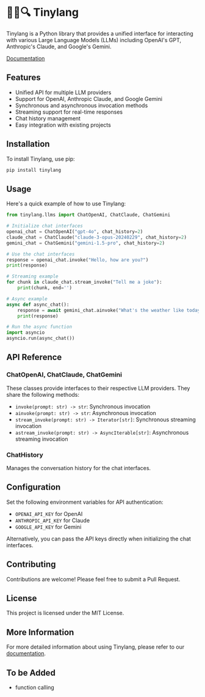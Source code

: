 # 🦜🔗🔍 Tinylang

Tinylang is a Python library that provides a unified interface for interacting with various Large Language Models (LLMs) including OpenAI's GPT, Anthropic's Claude, and Google's Gemini.

[Documentation](https://astelmach01.github.io/tinylang/)

## Features

- Unified API for multiple LLM providers
- Support for OpenAI, Anthropic Claude, and Google Gemini
- Synchronous and asynchronous invocation methods
- Streaming support for real-time responses
- Chat history management
- Easy integration with existing projects

## Installation

To install Tinylang, use pip:

```bash
pip install tinylang
```

## Usage

Here's a quick example of how to use Tinylang:

```python
from tinylang.llms import ChatOpenAI, ChatClaude, ChatGemini

# Initialize chat interfaces
openai_chat = ChatOpenAI("gpt-4o", chat_history=2)
claude_chat = ChatClaude("claude-3-opus-20240229", chat_history=2)
gemini_chat = ChatGemini("gemini-1.5-pro", chat_history=2)

# Use the chat interfaces
response = openai_chat.invoke("Hello, how are you?")
print(response)

# Streaming example
for chunk in claude_chat.stream_invoke("Tell me a joke"):
    print(chunk, end='')

# Async example
async def async_chat():
    response = await gemini_chat.ainvoke("What's the weather like today?")
    print(response)

# Run the async function
import asyncio
asyncio.run(async_chat())
```

## API Reference

### ChatOpenAI, ChatClaude, ChatGemini

These classes provide interfaces to their respective LLM providers. They share the following methods:

- `invoke(prompt: str) -> str`: Synchronous invocation
- `ainvoke(prompt: str) -> str`: Asynchronous invocation
- `stream_invoke(prompt: str) -> Iterator[str]`: Synchronous streaming invocation
- `astream_invoke(prompt: str) -> AsyncIterable[str]`: Asynchronous streaming invocation

### ChatHistory

Manages the conversation history for the chat interfaces.

## Configuration

Set the following environment variables for API authentication:

- `OPENAI_API_KEY` for OpenAI
- `ANTHROPIC_API_KEY` for Claude
- `GOOGLE_API_KEY` for Gemini

Alternatively, you can pass the API keys directly when initializing the chat interfaces.

## Contributing

Contributions are welcome! Please feel free to submit a Pull Request.

## License

This project is licensed under the MIT License.

## More Information

For more detailed information about using Tinylang, please refer to our [documentation](https://astelmach01.github.io/tinylang/).

## To be Added

- function calling
